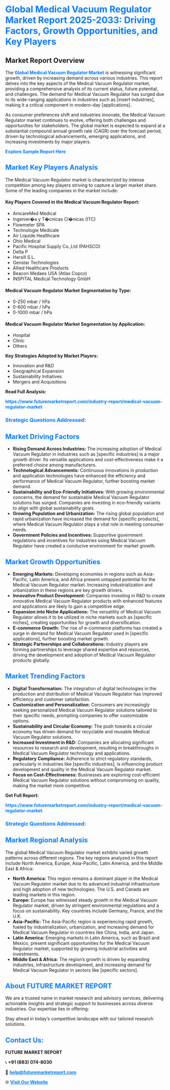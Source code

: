 <h1 style="color: #007BFF;">Global Medical Vacuum Regulator Market Report 2025-2033: Driving Factors, Growth Opportunities, and Key Players</h1>

<section id="overview">
<h2>Market Report Overview</h2>
<p>The <a href="https://www.futuremarketreport.com/industry-report/medical-vacuum-regulator-market" style="color: #007BFF; text-decoration: none;"><strong>Global Medical Vacuum Regulator Market</strong></a> is witnessing significant growth, driven by increasing demand across various industries. This report delves into the key aspects of the Medical Vacuum Regulator market, providing a comprehensive analysis of its current status, future potential, and challenges. The demand for Medical Vacuum Regulator has surged due to its wide-ranging applications in industries such as [insert industries], making it a critical component in modern-day [applications].</p>
<p>As consumer preferences shift and industries innovate, the Medical Vacuum Regulator market continues to evolve, offering both challenges and opportunities for stakeholders. The global market is expected to expand at a substantial compound annual growth rate (CAGR) over the forecast period, driven by technological advancements, emerging applications, and increasing investments by major players.</p>
</section>

<section id="overview">
<p><a href="https://www.futuremarketreport.com/request-sample/reportId=78980" style="color: #007BFF; text-decoration: none;"><strong>Explore Sample Report Here</strong></a></p>
</section>

<section id="key-players">
<h2 style="color: #007BFF;">Market Key Players Analysis</h2>
<p>The Medical Vacuum Regulator market is characterized by intense competition among key players striving to capture a larger market share. Some of the leading companies in the market include:</p>
<h4>Key Players Covered in the Medical Vacuum Regulator Report:</h4>
<ul><li>AmcareMed Medical</li><li>Ingenier�a y T�cnicas Cl�nicas (ITC)</li><li>Flowmeter SPA</li><li>Technologie Medicale</li><li>Air Liquide Healthcare</li><li>Ohio Medical</li><li>Pacific Hospital Supply Co.,Ltd (PAHSCO)</li><li>Delta P</li><li>Hersill S.L.</li><li>Genstar Technologies</li><li>Allied Healthcare Products</li><li>Beacon Medaes USA (Atlas Copco)</li><li>INSPITAL Medical Technology GmbH</li></ul>
<h4>Medical Vacuum Regulator Market Segmentation by Type:</h4>
<ul><li>0-250 mbar / hPa</li><li>0-600 mbar / hPa</li><li>0-1000 mbar / hPa</li></ul>

<h4>Medical Vacuum Regulator Market Segmentation by Application:</h4>
<ul><li>Hospital</li><li>Clinic</li><li>Others</li></ul>
<p><strong>Key Strategies Adopted by Market Players:</strong></p>
<ul>
<li>Innovation and R&D</li>
<li>Geographical Expansion</li>
<li>Sustainability Initiatives</li>
<li>Mergers and Acquisitions</li>
</ul>
</section>

<section>
<p><strong>Read Full Analysis: </strong></p><a href="https://www.futuremarketreport.com/industry-report/medical-vacuum-regulator-market" style="color: #007BFF; text-decoration: none;"><strong>https://www.futuremarketreport.com/industry-report/medical-vacuum-regulator-market</strong></a>
<h3 style="color: #007BFF;">Strategic Questions Addressed:</h3>
</section>

<section id="driving-factors">
<h2 style="color: #007BFF;">Market Driving Factors</h2>
<ul>
<li><strong>Rising Demand Across Industries:</strong> The increasing adoption of Medical Vacuum Regulator in industries such as [specific industries] is a major growth driver. Its versatile applications and cost-effectiveness make it a preferred choice among manufacturers.</li>
<li><strong>Technological Advancements:</strong> Continuous innovations in production and application technologies have enhanced the efficiency and performance of Medical Vacuum Regulator, further boosting market demand.</li>
<li><strong>Sustainability and Eco-Friendly Initiatives:</strong> With growing environmental concerns, the demand for sustainable Medical Vacuum Regulator solutions has surged. Companies are investing in eco-friendly variants to align with global sustainability goals.</li>
<li><strong>Growing Population and Urbanization:</strong> The rising global population and rapid urbanization have increased the demand for [specific products], where Medical Vacuum Regulator plays a vital role in meeting consumer needs.</li>
<li><strong>Government Policies and Incentives:</strong> Supportive government regulations and incentives for industries using Medical Vacuum Regulator have created a conducive environment for market growth.</li>
</ul>
</section>

<section id="growth-opportunities">
<h2 style="color: #007BFF;">Market Growth Opportunities</h2>
<ul>
<li><strong>Emerging Markets:</strong> Developing economies in regions such as Asia-Pacific, Latin America, and Africa present untapped potential for the Medical Vacuum Regulator market. Increasing industrialization and urbanization in these regions are key growth drivers.</li>
<li><strong>Innovative Product Development:</strong> Companies investing in R&D to create innovative Medical Vacuum Regulator products with enhanced features and applications are likely to gain a competitive edge.</li>
<li><strong>Expansion into Niche Applications:</strong> The versatility of Medical Vacuum Regulator allows it to be utilized in niche markets such as [specific niches], creating opportunities for growth and diversification.</li>
<li><strong>E-commerce Growth:</strong> The rise of e-commerce platforms has created a surge in demand for Medical Vacuum Regulator used in [specific applications], further boosting market growth.</li>
<li><strong>Strategic Partnerships and Collaborations:</strong> Industry players are forming partnerships to leverage shared expertise and resources, driving the development and adoption of Medical Vacuum Regulator products globally.</li>
</ul>
</section>

<section id="trending-factors">
<h2 style="color: #007BFF;">Market Trending Factors</h2>
<ul>
<li><strong>Digital Transformation:</strong> The integration of digital technologies in the production and distribution of Medical Vacuum Regulator has improved efficiency and customer satisfaction.</li>
<li><strong>Customization and Personalization:</strong> Consumers are increasingly seeking personalized Medical Vacuum Regulator solutions tailored to their specific needs, prompting companies to offer customizable options.</li>
<li><strong>Sustainability and Circular Economy:</strong> The push towards a circular economy has driven demand for recyclable and reusable Medical Vacuum Regulator solutions.</li>
<li><strong>Increased Investment in R&D:</strong> Companies are allocating significant resources to research and development, resulting in breakthroughs in Medical Vacuum Regulator technology and applications.</li>
<li><strong>Regulatory Compliance:</strong> Adherence to strict regulatory standards, particularly in industries like [specific industries], is influencing product development and quality in the Medical Vacuum Regulator market.</li>
<li><strong>Focus on Cost-Effectiveness:</strong> Businesses are exploring cost-efficient Medical Vacuum Regulator solutions without compromising on quality, making the market more competitive.</li>
</ul>
</section>

<section>
<p><strong>Get Full Report: </strong></p><a href="https://www.futuremarketreport.com/industry-report/medical-vacuum-regulator-market" style="color: #007BFF; text-decoration: none;"><strong>https://www.futuremarketreport.com/industry-report/medical-vacuum-regulator-market</strong></a>
<h3 style="color: #007BFF;">Strategic Questions Addressed:</h3>
</section>


<section id="regional-analysis">
<h2 style="color: #007BFF;">Market Regional Analysis</h2>
<p>The global Medical Vacuum Regulator market exhibits varied growth patterns across different regions. The key regions analyzed in this report include North America, Europe, Asia-Pacific, Latin America, and the Middle East & Africa:</p>
<ul>
<li><strong>North America:</strong> This region remains a dominant player in the Medical Vacuum Regulator market due to its advanced industrial infrastructure and high adoption of new technologies. The U.S. and Canada are leading markets in this region.</li>
<li><strong>Europe:</strong> Europe has witnessed steady growth in the Medical Vacuum Regulator market, driven by stringent environmental regulations and a focus on sustainability. Key countries include Germany, France, and the U.K.</li>
<li><strong>Asia-Pacific:</strong> The Asia-Pacific region is experiencing rapid growth, fueled by industrialization, urbanization, and increasing demand for Medical Vacuum Regulator in countries like China, India, and Japan.</li>
<li><strong>Latin America:</strong> Emerging markets in Latin America, such as Brazil and Mexico, present significant opportunities for the Medical Vacuum Regulator market, supported by growing industrial activities and investments.</li>
<li><strong>Middle East & Africa:</strong> The region’s growth is driven by expanding industries, infrastructure development, and increasing demand for Medical Vacuum Regulator in sectors like [specific sectors].</li>
</ul>
</section>

<footer>
<h2 style="color: #007BFF;">About FUTURE MARKET REPORT</h2>
<p>We are a trusted name in market research and advisory services, delivering actionable insights and strategic support to businesses across diverse industries. Our expertise lies in offering:</p>

<p>Stay ahead in today’s competitive landscape with our tailored research solutions.</p>

<h2 style="color: #007BFF;">Contact Us:</h2>
<p><strong>FUTURE MARKET REPORT</strong></p>
<p>📞 <strong>+91 (883) 074-8030</strong></p>
<p>📧 <strong><a href="mailto:help@futuremarketreport.com" style="color: #007BFF;">help@futuremarketreport.com</a></strong></p>
<p>🌐 <strong><a href="https://www.futuremarketreport.com/" style="color: #007BFF;">Visit Our Website</a></strong></p>
</footer>